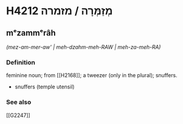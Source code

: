 # H4212 מְזַמְּרָה / מזמרה

## mᵉzammᵉrâh

_(mez-am-mer-aw' | meh-dzahm-meh-RAW | meh-za-meh-RA)_

### Definition

feminine noun; from [[H2168]]; a tweezer (only in the plural); snuffers.

- snuffers (temple utensil)
### See also

[[G2247]]

